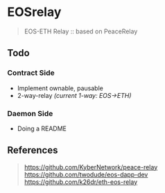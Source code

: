 # EOSrelay
> EOS-ETH Relay :: based on PeaceRelay

## Todo
### Contract Side
* Implement ownable, pausable
* 2-way-relay
*(current 1-way: EOS->ETH)*

### Daemon Side
* Doing a README

## References
> https://github.com/KyberNetwork/peace-relay   
> https://github.com/twodude/eos-dapp-dev   
> https://github.com/k26dr/eth-eos-relay   
